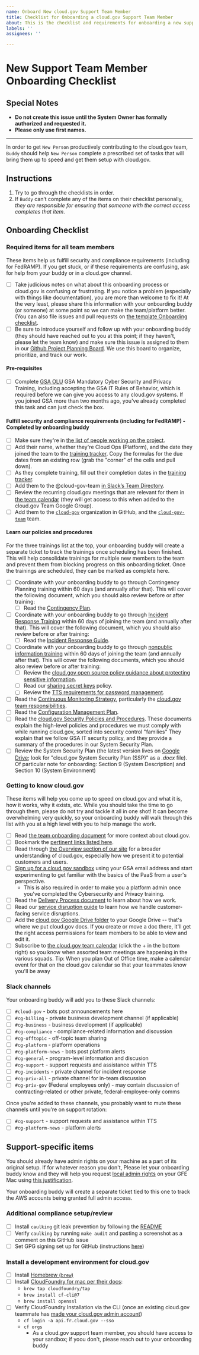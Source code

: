 ```yaml
---
name: Onboard New cloud.gov Support Team Member
title: Checklist for Onboarding a cloud.gov Support Team Member
about: This is the checklist and requirements for onboarding a new support team member to the cloud.gov team
labels: ''
assignees: ''

---
```


# New Support Team Member Onboarding Checklist

## Special Notes

- **Do not create this issue until the System Owner has formally authorized and requested it.**
- **Please only use first names.**

---

In order to get `New Person` productively contributing to the cloud.gov team, `Buddy` should help `New Person` complete a prescribed set of tasks that will bring them up to speed and get them setup with cloud.gov.

## Instructions

1. Try to go through the checklists in order.
2. If `Buddy` can’t complete any of the items on their checklist personally, _they are responsible for ensuring that someone with the correct access completes that item_.

## Onboarding Checklist

### Required items for all team members

These items help us fulfill security and compliance requirements (including for FedRAMP). If you get stuck, or if these requirements are confusing, ask for help from your buddy or in a cloud.gov channel.

- [ ] Take judicious notes on what about this onboarding process or cloud.gov is confusing or frustrating. If you notice a problem (especially with things like documentation), you are more than welcome to fix it! At the very least, please share this information with your onboarding buddy (or someone) at some point so we can make the team/platform better. (You can also file issues and pull requests on [the template Onboarding checklist](https://github.com/cloud-gov/product/blob/master/.github/ISSUE_TEMPLATE/support-member-onboarding.md).
- [ ] Be sure to introduce yourself and follow up with your onboarding buddy (they should have reached out to you at this point; if they haven't, please let the team know) and make sure this issue is assigned to them in our [Github Project Planning Board](https://github.com/orgs/cloud-gov/projects/2). We use this board to organize, prioritize, and track our work.

#### Pre-requisites

- [ ] Complete [GSA OLU](https://gsaolu.gsa.gov/) GSA Mandatory Cyber Security and Privacy Training, including accepting the GSA IT Rules of Behavior, which is required before we can give you access to any cloud.gov systems. If you joined GSA more than two months ago, you've already completed this task and can just check the box.

#### Fulfill security and compliance requirements (including for FedRAMP) - Completed by onboarding buddy

- [ ] Make sure they're in [the list of people working on the project](https://docs.google.com/spreadsheets/d/187663k5MYJBNlKExLu_nhuovcZQfIbqYCu2n4noNY1o/edit#gid=0).
- [ ] Add their name, whether they're Cloud Ops (Platform), and the date they joined the team to the [training tracker](https://docs.google.com/spreadsheets/d/1hqU6cNeEB293OT0j3OvbdAFRkrf2zDOrPVxGfnr4sSw/edit#gid=0). Copy the formulas for the due dates from an existing row (grab the "corner" of the cells and pull down).
- [ ] As they complete training, fill out their completion dates in the [training tracker](https://docs.google.com/spreadsheets/d/1hqU6cNeEB293OT0j3OvbdAFRkrf2zDOrPVxGfnr4sSw/edit#gid=0).
- [ ] Add them to the @cloud-gov-team [in Slack’s Team Directory](https://get.slack.help/hc/en-us/articles/212906697-User-Groups#edit-a-user-group).
- [ ] Review the recurring cloud.gov meetings that are relevant for them in [the team calendar](https://calendar.google.com/calendar/embed?src=gsa.gov_0samf7guodi7o2jhdp0ec99aks@group.calendar.google.com&amp;ctz=America/Los_Angeles) (they will get access to this when added to the cloud.gov Team Google Group).
- [ ] Add them to the [`cloud-gov`](https://github.com/orgs/cloud-gov/people) organization in GitHub, and the [`cloud-gov-team`](https://github.com/orgs/cloud-gov/teams/cloud-gov-team) team.

#### Learn our policies and procedures

For the three trainings list at the top, your onboarding buddy will create a separate ticket to track the trainings once scheduling has been finished.  This will help consolidate trainings for multiple new members to the team and prevent them from blocking progress on this onboarding ticket.  Once the trainings are scheduled, they can be marked as complete here.

* [ ] Coordinate with your onboarding buddy to go through Contingency Planning training within 60 days (and annually after that). This will cover the following document, which you should also review before or after training:
  * [ ] Read the [Contingency Plan](https://docs.cloud.gov/ops/contingency-plan/).
* [ ] Coordinate with your onboarding buddy to go through [Incident Response Training](https://docs.google.com/presentation/d/1AZjQE8zBzMRWZIFUuJPkJLted1ykGtALrLPoPRx5Vls/edit#slide=id.p) within 60 days of joining the team (and annually after that). This will cover the following document, which you should also review before or after training:
  * [ ] Read the [Incident Response Guide](https://cloud.gov/docs/ops/security-ir/).
* [ ] Coordinate with your onboarding buddy to go through [nonpublic information training](https://docs.google.com/presentation/d/1uB4MlGCu8ZYUxjKVZKwicQ95MvLxaT4Mh93y6w79GPw/edit#slide=id.p) within 60 days of joining the team (and annually after that). This will cover the following documents, which you should also review before or after training:
  * [ ] Review the [cloud.gov open source policy guidance about protecting sensitive information](https://github.com/18F/open-source-policy/blob/master/practice.md#protecting-sensitive-information).
  * [ ] Read our [sharing secret keys](https://cloud.gov/docs/ops/secrets/#sharing-secret-keys) policy.
  * [ ] Review the [TTS requirements for password management](https://handbook.tts.gsa.gov/general-information-and-resources/tech-policies/password-requirements/).
* [ ] Read the [Continuous Monitoring Strategy](https://cloud.gov/docs/ops/continuous-monitoring/), particularly the [cloud.gov team responsibilities](https://cloud.gov/docs/ops/continuous-monitoring/#cloud-gov-team).
* [ ] Read the [Configuration Management Plan](https://cloud.gov/docs/ops/configuration-management/).
* [ ] Read the [cloud.gov Security Policies and Procedures](https://github.com/cloud-gov/cg-compliance-docs). These documents explain the high-level policies and procedures we must comply with while running cloud.gov, sorted into security control "families" They explain that we follow GSA IT security policy, and they provide a summary of the procedures in our System Security Plan.
* [ ] Review the System Security Plan (the latest version lives on [Google Drive](https://drive.google.com/drive/u/0/folders/0B6fPl5s12igNX3JwR2xFZVpmek0); look for "cloud.gov System Security Plan (SSP)" as a *.docx* file). Of particular note for onboarding: Section 9 (System Description) and Section 10 (System Environment)

### Getting to know cloud.gov

These items will help you come up to speed on cloud.gov and what it is, how it works, why it exists, etc.  While you
should take the time to go through them, please do not try and tackle it all in one shot!  It can become overwhelming
very quickly, so your onboarding buddy will walk through this list with you at a high level with you to help manage the work.

- [ ] Read [the team onboarding document](https://github.com/cloud-gov/product/blob/master/Onboarding.md) for more context about cloud.gov.
- [ ] Bookmark the [pertinent links listed here](https://github.com/cloud-gov/product/blob/master/PertinentLinks.md).
- [ ] Read through [the Overview section of our site](https://cloud.gov/docs/overview/what-is-cloudgov/) for a broader understanding of cloud.gov, especially how we present it to potential customers and users.
- [ ] [Sign up for a cloud.gov sandbox](https://cloud.gov/sign-up/#get-trial-access-and-a-free-sandbox-space) using your GSA email address and start experimenting to get familiar with the basics of the PaaS from a user's perspective.
  - This is also required in order to make you a platform admin once you've completed the Cybersecurity and Privacy training.
- [ ] Read the [Delivery Process document](https://github.com/cloud-gov/product/blob/master/StoryLifecycle.md) to learn about how we work.
- [ ] Read our [service disruption guide](https://cloud.gov/docs/ops/service-disruption-guide/) to learn how we handle customer-facing service disruptions.
- [ ] Add the [cloud.gov Google Drive folder](https://drive.google.com/drive/folders/0Bx6EvBXVDWwheUtVckVnOE1pRzA) to your Google Drive -- that's where we put cloud.gov docs. If you create or move a doc there, it'll get the right access permissions for team members to be able to view and edit it.
- [ ] Subscribe to [the cloud.gov team calendar](https://calendar.google.com/calendar/embed?src=gsa.gov_0samf7guodi7o2jhdp0ec99aks@group.calendar.google.com&amp;ctz=America/Los_Angeles) (click the + in the bottom right) so you know when assorted team meetings are happening in the various squads. Tip: When you plan Out of Office time, make a calendar event for that on the cloud.gov calendar so that your teammates know you'll be away

### Slack channels

Your onboarding buddy will add you to these Slack channels:

- [ ] `#cloud-gov` - bots post announcements here
- [ ] `#cg-billing` - private business development channel (if applicable)
- [ ] `#cg-business` - business development (if applicable)
- [ ] `#cg-compliance` - compliance-related information and discussion
- [ ] `#cg-offtopic` - off-topic team sharing
- [ ] `#cg-platform` - platform operations
- [ ] `#cg-platform-news` - bots post platform alerts
- [ ] `#cg-general` - program-level information and discusion
- [ ] `#cg-support` - support requests and assistance within TTS
- [ ] `#cg-incidents` - private channel for incident response
- [ ] `#cg-priv-all` - private channel for in-team discussion
- [ ] `#cg-priv-gov` (Federal employees only) - may contain discussion of contracting-related or other private, federal-employee-only comms

Once you're added to these channels, you probably want to mute these channels until you're on support rotation:

- [ ] `#cg-support` - support requests and assistance within TTS
- [ ] `#cg-platform-news` - platform alerts

## Support-specific items

You should already have admin rights on your machine as a part of its original setup.  If for whatever reason you don't,
Please let your onboarding buddy know and they will help you request [local admin rights](https://docs.google.com/document/d/1xepZsh83lxPDykrb1NXoeHxj8m78qsdW-9KqzO_CHOQ/edit) on your GFE Mac using [this justification](https://docs.google.com/document/d/1YGid3pTji5W_M9RuF1GDf614BVkLIRDmSrt1tDbej-o/edit).

Your onboarding buddy will create a separate ticket tied to this one to track the AWS accounts being granted full admin access.

### Additional compliance setup/review

* [ ] Install `caulking` git leak prevention by following the [README](https://github.com/cloud-gov/caulking/blob/master/README.md)
* [ ] Verify `caulking` by running `make audit` and pasting a screenshot as a comment on this GitHub issue
* [ ] Set GPG signing set up for GitHub (instructions [here](https://docs.google.com/document/d/11UDxvfkhncyLEs-NUCniw2u54j4uQBqsR2SBiLYPUZc/edit))

### Install a development environment for cloud.gov

- [ ] Install [Homebrew (`brew`)](https://brew.sh/)
- [ ] Install [CloudFoundry for mac per their docs](https://docs.cloudfoundry.org/cf-cli/install-go-cli.html#pkg-mac):
  - `brew tap cloudfoundry/tap`
  - `brew install cf-cli@7`
  - `brew install openssl`
- [ ] Verify CloudFoundry Installation via the CLI (once an existing cloud.gov teammate has [made your cloud.gov admin account](https://cloud.gov/docs/ops/managing-users/#creating-admins))
  - `cf login -a api.fr.cloud.gov --sso`
  - `cf orgs`
    - As a cloud.gov support team member, you should have access to your sandbox; if yoou don't, please reach out to your onboarding buddy
